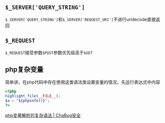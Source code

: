 ##  `$_SERVER['QUERY_STRING']`

`$_SERVER['QUERY_STRING']`和`$_SERVER['REQUEST_URI']`不进行urldecode直接返回

##  `$_REQUEST`
`$_REQUEST`接受参数`$POST`参数优先级高于`$GET`

## php复杂变量
简单讲，在php代码中存在使用这类语法类设置变量的情况，先运行表达式中内容

```PHP
<?php
highlight_file(__FILE__);
$a = "${phpinfo()}";
?>
```

[php变量解析的复杂语法 | ChaBug安全](https://www.chabug.org/ctf/425)
